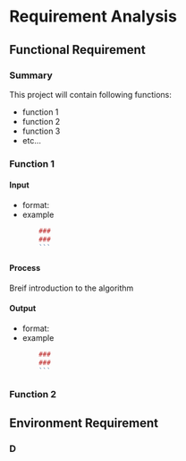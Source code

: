 # Requirement Analysis

##  Functional Requirement

### Summary

This project will contain following functions:
- function 1
- function 2
- function 3
- etc...

### Function 1

#### Input 
- format:
- example
	```r
		### 
		### 
		```
	
#### Process

Breif introduction to the algorithm

#### Output
- format:
- example
	```r
		### 
		### 
		```

### Function 2

## Environment Requirement

### D
<!--stackedit_data:
eyJoaXN0b3J5IjpbLTcwMzYzNTczOV19
-->